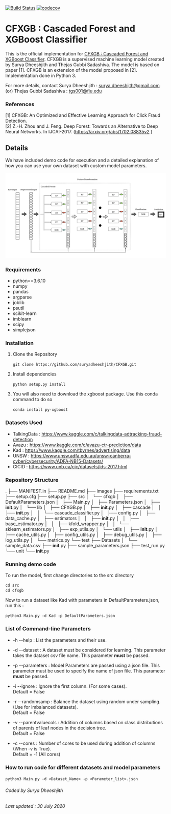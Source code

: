 [![Build Status](https://travis-ci.com/suryadheeshjith/CFXGB.svg?token=knvpVbu96NR4wtBr8v1E&branch=master)](https://travis-ci.com/suryadheeshjith/CFXGB)
[![codecov](https://codecov.io/gh/suryadheeshjith/CFXGB/branch/master/graph/badge.svg?token=XSIRP3ODQK)](https://codecov.io/gh/suryadheeshjith/CFXGB)

# CFXGB : Cascaded Forest and XGBoost Classifier

This is the official implementation for [CFXGB : Cascaded Forest and XGBoost Classifier](). CFXGB is a supervised machine learning model created by Surya Dheeshjith and Thejas Gubbi Sadashiva. The model is based on paper [1]. CFXGB is an extension of the model proposed in [2]. Implementation done in Python 3.

For more details, contact Surya Dheeshjith : surya.dheeshjith@gmail.com (or) Thejas Gubbi Sadashiva : tgs001@fiu.edu

### References
[1] CFXGB: An Optimized and Effective Learning Approach for Click Fraud Detection.  
[2]  Z.-H. Zhou and J. Feng. Deep Forest: Towards an Alternative to Deep Neural Networks.
In IJCAI-2017. (https://arxiv.org/abs/1702.08835v2 )



## Details

We have included demo code for execution and a detailed explanation of how you can use your own dataset with custom model parameters.


![Pipeline](/images/Pipeline2.png)



### Requirements


* python==3.6.10
* numpy
* pandas
* argparse
* joblib
* psutil
* scikit-learn
* imblearn
* scipy
* simplejson


### Installation

1. Clone the Repository

    ```git clone https://github.com/suryadheeshjith/CFXGB.git```

2. Install dependencies

    ```python setup.py install```

3. You will also need to download the xgboost package. Use this conda command to do so

    ```conda install py-xgboost```



### Datasets Used    

  - TalkingData : https://www.kaggle.com/c/talkingdata-adtracking-fraud-detection
  - Avazu : https://www.kaggle.com/c/avazu-ctr-prediction/data
  - Kad : https://www.kaggle.com/tbyrnes/advertising/data
  - UNSW : https://www.unsw.adfa.edu.au/unsw-canberra-cyber/cybersecurity/ADFA-NB15-Datasets/
  - CICID : https://www.unb.ca/cic/datasets/ids-2017.html

### Repository Structure


.
├── MANIFEST.in
├── README.md
├── images
├── requirements.txt
├── setup.cfg
├── setup.py
├── src
│   └── cfxgb
│       ├── DefaultParameters.json
│       ├── Main.py
│       ├── Parameters.json
│       ├── __init__.py
│       └── lib
│           ├── CFXGB.py
│           ├── __init__.py
│           ├── cascade
│           │   ├── __init__.py
│           │   └── cascade_classifier.py
│           ├── config.py
│           ├── data_cache.py
│           ├── estimators
│           │   ├── __init__.py
│           │   ├── base_estimator.py
│           │   ├── kfold_wrapper.py
│           │   └── sklearn_estimators.py
│           ├── exp_utils.py
│           └── utils
│               ├── __init__.py
│               ├── cache_utils.py
│               ├── config_utils.py
│               ├── debug_utils.py
│               ├── log_utils.py
│               └── metrics.py
└── test
    ├── Datasets
    │   └── sample_data.csv
    ├── __init__.py
    ├── sample_parameters.json
    ├── test_run.py
    └── unit
        └── __init__.py


### Running demo code

To run the model, first change directories to the src directory

```
cd src
cd cfxgb
```

Now to run a dataset like Kad with parameters in DefaultParameters.json, run this :

```python3 Main.py -d Kad -p DefaultParameters.json```

### List of Command-line Parameters

* -h --help : List the parameters and their use.

* -d --dataset : A dataset must be considered for learning. This parameter takes the dataset csv file name. This parameter **must** be passed.    

* -p --parameters : Model Parameters are passed using a json file. This parameter must be used to specify the name of json file. This parameter **must** be passed.  

* -i --ignore : Ignore the first column. (For some cases).  
                Default = False

* -r --randomsamp : Balance the dataset using random under sampling. (Use for imbalanced datasets).   
                    Default = False

* -v --parentvaluecols : Addition of columns based on class distributions of parents of leaf nodes in the decision tree.    
                                Default = False

* -c --cores : Number of cores to be used during addition of columns (When -v is True).    
                         Default = -1 (All cores)

### How to run code for different datasets and model parameters

```python3 Main.py -d <Dataset_Name> -p <Parameter_list>.json```




###### Coded by Surya Dheeshjith

###### Last updated : 30 July 2020
